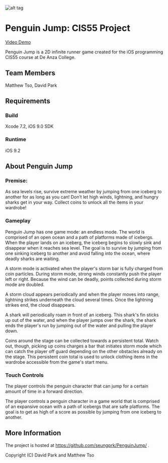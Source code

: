 ![alt tag](https://raw.githubusercontent.com/seungprk/PenguinJump/master/Art/appicon/appicon128.png) 

# Penguin Jump: CIS55 Project

[Video Demo](https://www.dropbox.com/s/73iq8oisbnpdh2t/penguin-jump.mov?dl=0)

Penguin Jump is a 2D infinite runner game created for the iOS programming CIS55 course at De Anza College.

## Team Members

Matthew Tso, David Park

## Requirements

### Build

Xcode 7.2, iOS 9.0 SDK

### Runtime

iOS 9.2

## About Penguin Jump

### Premise:

As sea levels rise, survive extreme weather by jumping from one iceberg to another for as long as you can! Don’t let high winds, lightning, and hungry sharks get in your way. Collect coins to unlock all the items in your wardrobe!

### Gameplay

Penguin Jump has one game mode: an endless mode. The world is comprised of an open ocean and a path of platforms made of icebergs. When the player lands on an iceberg, the iceberg begins to slowly sink and disappear when it reaches sea level. The goal is to survive by jumping from one sinking iceberg to another and avoid falling into the ocean, where deadly sharks are waiting.

A storm mode is activated when the player's storm bar is fully charged from coin particles. During storm mode, strong winds constantly push the player left or right. Because the wind can be deadly, points collected during storm mode are doubled.

A storm cloud appears periodically and when the player moves into range, lightning strikes underneath the cloud several times. Once the lightning strikes end, the cloud disappears.

A shark will periodically roam in front of an iceberg. This shark's fin sticks up out of the water, and when the player jumps over the shark, the shark ends the player's run by jumping out of the water and pulling the player down.

Coins around the stage can be collected towards a persistent total. Watch out, though, picking up coins charges a bar that initiates storm mode which can catch the player off guard depending on the other obstacles already on the stage. This persistent coin total is used to unlock clothing items in the wardrobe accessible from the game's start menu.

### Touch Controls

The player controls the penguin character that can jump for a certain amount of time in a forward direction.

The player controls a penguin character in a game world that is comprised of an expansive ocean with a path of icebergs that are safe platforms. The goal is to get as high of a score as possible by jumping from one iceberg to another.


## More Information

The project is hosted at https://github.com/seungprk/PenguinJump/ .

Copyright (C) David Park and Matthew Tso
